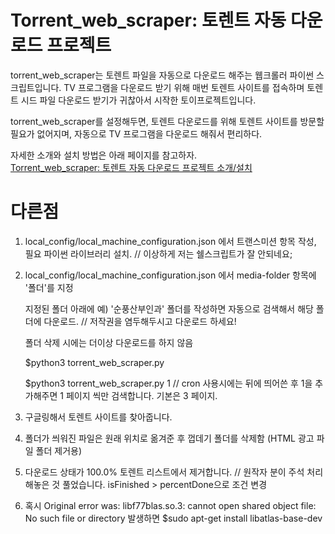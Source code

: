 # Torrent_web_scraper: 토렌트 자동 다운로드 프로젝트

torrent_web_scraper는 토렌트 파일을 자동으로 다운로드 해주는 웹크롤러 파이썬
스크립트입니다. TV 프로그램을 다운로드 받기 위해 매번 토렌트 사이트를 접속하며
토렌트 시드 파일 다운로드 받기가 귀찮아서 시작한 토이프로젝트입니다.

torrent_web_scraper를 설정해두면, 토렌트 다운로드를 위해 토렌트 사이트를
방문할 필요가 없어지며, 자동으로 TV 프로그램을 다운로드 해줘서 편리하다.

자세한 소개와 설치 방법은 아래 페이지를 참고하자.  
[Torrent_web_scraper: 토렌트 자동 다운로드 프로젝트 소개/설치](https://devinlife.com/project%20torrnet_web_scraper/torrent-web-scraper/)


# 다른점

1. local_config/local_machine_configuration.json 에서 트랜스미션 항목 작성, 필요 파이썬 라이브러리 설치. // 이상하게 저는 쉘스크립트가 잘 안되네요;
 
2. local_config/local_machine_configuration.json 에서 media-folder 항목에 '폴더'를 지정
    
    지정된 폴더 아래에 예) '순풍산부인과' 폴더를 작성하면 자동으로 검색해서 해당 폴더에 다운로드. // 저작권을 염두해두시고 다운로드 하세요!
    
    폴더 삭제 시에는 더이상 다운로드를 하지 않음
    
    $python3 torrent_web_scraper.py
    
    $python3 torrent_web_scraper.py 1       // cron 사용시에는 뒤에 띄어쓴 후 1을 추가해주면 1 페이지 씩만 검색합니다. 기본은 3 페이지.

3. 구글링해서 토렌트 사이트를 찾아줍니다. 

4. 폴더가 씌워진 파일은 원래 위치로 옮겨준 후 껍데기 폴더를 삭제함 (HTML 광고 파일 폴더 제거용)

5. 다운로드 상태가 100.0% 토렌트 리스트에서 제거합니다. // 원작자 분이 주석 처리해놓은 것 풀었습니다. isFinished > percentDone으로 조건 변경

6. 혹시 Original error was: libf77blas.so.3: cannot open shared object file: No such file or directory 발생하면 $sudo apt-get install libatlas-base-dev


